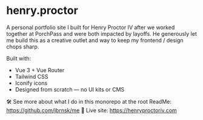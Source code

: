 # henry.proctor

A personal portfolio site I built for Henry Proctor IV after we worked together at PorchPass and were both impacted by layoffs. He generously let me build this as a creative outlet and way to keep my frontend / design chops sharp.

Built with:
- Vue 3 + Vue Router
- Tailwind CSS
- Iconify icons
- Designed from scratch — no UI kits or CMS

🛠 See more about what I do in this monorepo at the root ReadMe: https://github.com/jbrnsk/me
📸 Live site: https://henryproctoriv.com

